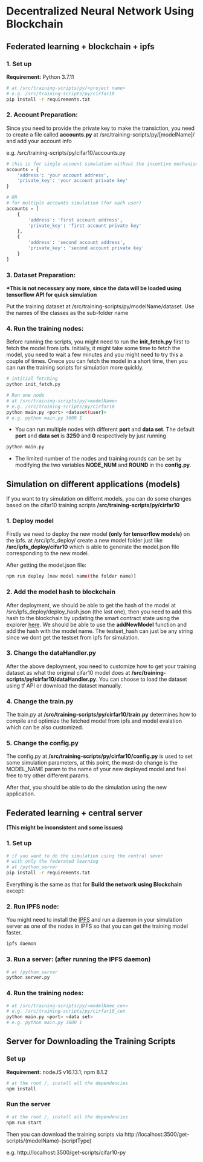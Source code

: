 # Decentralized Neural Network Using Blockchain

## Federated learning + blockchain + ipfs

### **1. Set up**

**Requirement:** Python 3.7.11

```bash
# at /src/training-scripts/py/<project name>
# e.g. /src/training-scripts/py/cirfar10
pip install -r requirements.txt
```

### **2. Account Preparation:**

Since you need to provide the private key to make the transiction, you need to create a file called **accounts.py** at /src/training-scripts/py/[modelName]/ and add your account info

e.g. /src/training-scripts/py/cifar10/accounts.py

```python
# this is for single account simulation without the incentive mechanism
accounts = {
    'address': 'your account address',
    'private_key': 'your account private key'
}

# OR
# for multiple accounts simulation (for each user)
accounts = [
    {
        'address': 'first account address',
        'private_key': 'first account private key'
    },
    {
        'address': 'second account address',
        'private_key': 'second account private key'
    }
]
```

### **3. Dataset Preparation:**

**\*This is not necessary any more, since the data will be loaded using tensorflow API for quick simulation**

Put the training dataset at /src/training-scripts/py/modelName/dataset. Use the names of the classes as the sub-folder name

### **4. Run the training nodes:**

Before running the scripts, you might need to run the **init_fetch.py** first to fetch the model from ipfs. Initially, it might take some time to fetch the model, you need to wait a few minutes and you might need to try this a couple of times. Onece you can fetch the model in a short time, then you can run the training scripts for simulation more quickly.

```bash
# intitial fetching
python init_fetch.py

# Run one node
# at /src/training-scripts/py/<modelName>
# e.g. /src/training-scripts/py/cirfar10
python main.py <port> <dataset(user)>
# e.g. python main.py 3600 1
```

- You can run multiple nodes with different **port** and **data set**. The default **port** and **data set** is **3250** and **0** respectively by just running

```bash
python main.py
```

- The limited number of the nodes and training rounds can be set by modifying the two variables **NODE_NUM** and **ROUND** in the **config.py**.

## Simulation on different applications (models)

If you want to try simulation on differnt models, you can do some changes based on the cifar10 training scripts **/src/training-scripts/py/cirfar10**

### **1. Deploy model**

Firstly we need to deploy the new model **(only for tensorflow models)** on the ipfs.
at /src/ipfs_deploy/ create a new model folder just like **/src/ipfs_deploy/cifar10** which is able to generate the model.json file corresponding to the new model.

After getting the model.json file:

```bash
npm run deploy [new model name(the folder name)]
```

### **2. Add the model hash to blockchain**

After deployment, we should be able to get the hash of the model at /src/ipfs_deploy/deploy_hash.json (the last one), then you need to add this hash to the blockchain by updating the smart contract state
using the explorer [here](https://ropsten.etherscan.io/address/0xecc03bcae3944ff618787c209d64f8f5cfee1456#writeContract). We should be able to use the **addNewModel** function and add the hash with the model name. The testset_hash can just be any string since we dont get the testset from ipfs for simulation.

### **3. Change the dataHandler.py**

After the above deployment, you need to customize how to get your training dataset as what the original cifar10 model does at **/src/training-scripts/py/cirfar10/dataHandler.py**. You can choose to load the dataset using tf API or download the dataset manually.

### **4. Change the train.py**

The train.py at **/src/training-scripts/py/cirfar10/train.py** determines how to compile and optimize the fetched model from ipfs and model evalation which can be also customized.

### **5. Change the config.py**

The config.py at **/src/training-scripts/py/cirfar10/config.py** is used to set some simulation parameters, at this point, the must-do change is the MODEL_NAME param to the name of your new deployed model and feel free to try other different params.

After that, you should be able to do the simulation using the new application.

## Federated learning + central server

**(This might be inconsistent and some issues)**

### **1. Set up**

```bash
# if you want to do the simulation using the central sever
# with only the federated learning
# at /python_server
pip install -r requirements.txt
```

Everything is the same as that for **Build the network using Blockchain** except:

### **2. Run IPFS node:**

You might need to install the [IPFS](https://docs.ipfs.io/install/command-line/#system-requirements) and run a daemon in your simulation server as one of the nodes in IPFS so that you can get the training model faster.

```bash
ipfs daemon
```

### **3. Run a server:** (after running the IPFS daemon)

```bash
# at /python_server
python server.py
```

### **4. Run the training nodes:**

```bash
# at /src/training-scripts/py/<modelName_cen>
# e.g. /src/training-scripts/py/cirfar10_cen
python main.py <port> <data set>
# e.g. python main.py 3600 1
```

## Server for Downloading the Training Scripts

### Set up

**Requirement:** nodeJS v16.13.1; npm 8.1.2

```bash
# at the root /, install all the dependencies
npm install
```

### Run the server

```bash
# at the root /, install all the dependencies
npm run start
```

Then you can download the training scripts via http://localhost:3500/get-scripts/(modelName)-(scriptType)

e.g. http://localhost:3500/get-scripts/cifar10-py
